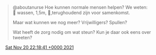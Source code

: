 > @aboutanurse Hoe kunnen normale mensen helpen?  We weten:  
> 👏 wassen, 1,5m, 💉,terughoudend zijn voor samenkomst\.  
>   
> Maar wat kunnen we nog meer? Vrijwilligers? Spullen?   
>   
> Wat heeft de zorg nodig om wat steun? Kun je daar ook eens over tweeten?

<img src="../../media/tweet.ico" width="12" /> [Sat Nov 20 22:18:41 +0000 2021](https://twitter.com/DromerDenker/status/1462183646241173505)